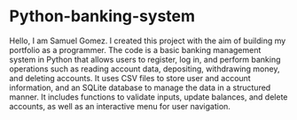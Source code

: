 # Python-banking-system
Hello, I am Samuel Gomez. I created this project with the aim of building my portfolio as a programmer. The code is a basic banking management system in Python that allows users to register, log in, and perform banking operations such as reading account data, depositing, withdrawing money, and deleting accounts. It uses CSV files to store user and account information, and an SQLite database to manage the data in a structured manner. It includes functions to validate inputs, update balances, and delete accounts, as well as an interactive menu for user navigation.
